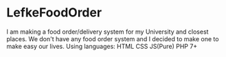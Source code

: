 # LefkeFoodOrder
I am making a food order/delivery system for my University and closest places. We don't have any food order system and I decided to make one to make easy our lives.
Using languages: HTML CSS JS(Pure) PHP 7+
